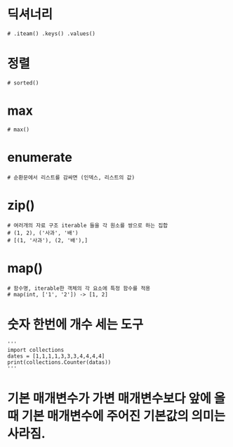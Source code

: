 # 딕셔너리
    # .iteam() .keys() .values()
# 정렬
    # sorted()
# max
    # max()
# enumerate
    # 순환문에서 리스트를 감싸면 (인덱스, 리스트의 값)
# zip()
    # 여러개의 자료 구조 iterable 들을 각 원소를 쌍으로 하는 집합 
    # (1, 2), ('사과', '배')
    # [(1, '사과'), (2, '배'),]
# map()
    # 함수명, iterable한 객체의 각 요소에 특정 함수를 적용 
    # map(int, ['1', '2']) -> [1, 2]

# 숫자 한번에 개수 세는 도구
    '''
    import collections 
    dates = [1,1,1,1,3,3,3,4,4,4,4]
    print(collections.Counter(datas))
    '''

# 기본 매개변수가 가변 매개변수보다 앞에 올때 기본 매개변수에 주어진 기본값의 의미는 사라짐. 